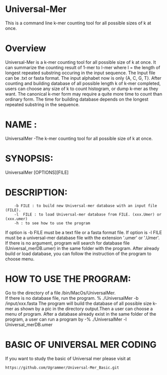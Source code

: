 # Universal-Mer
  This is a command line k-mer counting tool for all possible sizes of k at once.
# Overview
  Universal-Mer is a k-mer counting tool for all possible size of k at once. It can summarize the counting result of 1-mer to l-mer where l = the length of longest repeated substring occuring in the input sequence. The Input file can be .txt or fasta format. The input alphabet now is only {A, C, G, T}. After counting and building database of all possible length k of k-mer completed, users can choose any size of k to count histogram, or dump k-mer as they want. The canonical k-mer form may require a quite more time to count than ordinary form. The time for building database depends on the longest repeated substring in the sequence.
  
# NAME :
  UniversalMer -The k-mer counting tool for all possible size of k at once. 

# SYNOPSIS: 
  UniversalMer [OPTIONS][FILE]

# DESCRIPTION:
        -b FILE : to build new Universal-mer database with an input file (FILE).
        -l  FILE : to load Universal-mer database from FILE. (xxx.Umer) or (xxx.umer) 
        -h : to see how to use the program

  If option is -b  FILE must be a text file or a fasta format file.
  If option is -l  FILE must be a universal-mer database file with the extension '.umer' or '.Umer'. 
  If there is no argument, program will search for database file (Universal_merDB.umer) in the same folder with the program.
  After already build or load database, you can follow the instruction of the program to choose menu. 

# HOW TO USE THE PROGRAM:
   Go to the directory of a file  /bin/MacOs/UniversalMer.  
   If there is no database file, run the program. 
       % ./UniversalMer -b  /input/xxx.fasta
   The program will build the database of all possible size k-mer as shown by a pic in the directory output.Then a user can choose a menu of program.
   After a database already exist in the same folder of the program, a user can run a program by
     -% ./UniversalMer -l Universal_merDB.umer

# BASIC OF UNIVERSAL MER CODING
  If you want to study the basic of Universal mer please visit at
  
    https://github.com/Ugrammer/Universal-Mer_Basic.git

   
